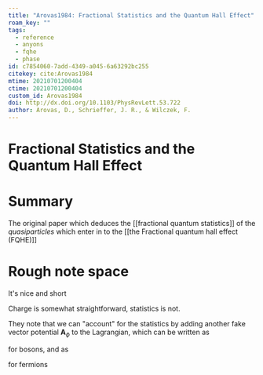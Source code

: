 ```yaml
---
title: "Arovas1984: Fractional Statistics and the Quantum Hall Effect"
roam_key: ""
tags:
  - reference
  - anyons
  - fqhe
  - phase
id: c7854060-7add-4349-a045-6a63292bc255
citekey: cite:Arovas1984
mtime: 20210701200404
ctime: 20210701200404
custom_id: Arovas1984
doi: http://dx.doi.org/10.1103/PhysRevLett.53.722
author: Arovas, D., Schrieffer, J. R., & Wilczek, F.
---
```


# Fractional Statistics and the Quantum Hall Effect

# Summary

The original paper which deduces the [[fractional quantum statistics]] of the _quasiparticles_ which enter in to the [[the Fractional quantum hall effect (FQHE)]]

# Rough note space

It's nice and short

Charge is somewhat straightforward, statistics is not.

They note that we can "account" for the statistics by adding another fake vector potential $\mathbf{A}_\phi$ to the Lagrangian, which can be written as

for bosons, and as

for fermions
